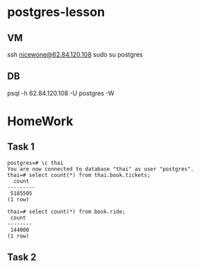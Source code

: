 # postgres-lesson

## VM
ssh nicewone@62.84.120.108
sudo su postgres
## DB
psql -h 62.84.120.108 -U postgres -W


# HomeWork
## Task 1
```
postgres=# \c thai
You are now connected to database "thai" as user "postgres".
thai=# select count(*) from thai.book.tickets;
  count  
---------
 5185505
(1 row)

thai=# select count(*) from book.ride;
 count  
--------
 144000
(1 row)
```
## Task 2
